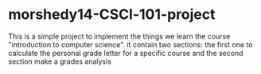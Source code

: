 # morshedy14-CSCl-101-project
This is a simple project to implement the things we learn the course "introduction to computer science".
it contain two sections: 
the first one to calculate the personal grade letter for a specific course 
and the second section make a grades analysis  
